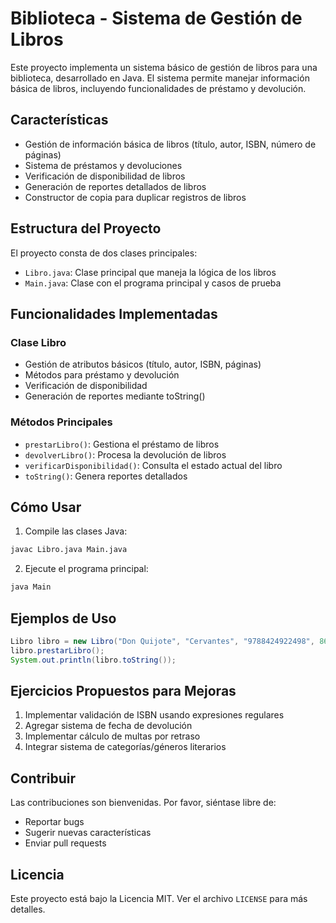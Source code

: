 # Biblioteca - Sistema de Gestión de Libros

Este proyecto implementa un sistema básico de gestión de libros para una biblioteca, desarrollado en Java. El sistema permite manejar información básica de libros, incluyendo funcionalidades de préstamo y devolución.

## Características

- Gestión de información básica de libros (título, autor, ISBN, número de páginas)
- Sistema de préstamos y devoluciones
- Verificación de disponibilidad de libros
- Generación de reportes detallados de libros
- Constructor de copia para duplicar registros de libros

## Estructura del Proyecto

El proyecto consta de dos clases principales:
- `Libro.java`: Clase principal que maneja la lógica de los libros
- `Main.java`: Clase con el programa principal y casos de prueba

## Funcionalidades Implementadas

### Clase Libro
- Gestión de atributos básicos (título, autor, ISBN, páginas)
- Métodos para préstamo y devolución
- Verificación de disponibilidad
- Generación de reportes mediante toString()

### Métodos Principales
- `prestarLibro()`: Gestiona el préstamo de libros
- `devolverLibro()`: Procesa la devolución de libros
- `verificarDisponibilidad()`: Consulta el estado actual del libro
- `toString()`: Genera reportes detallados

## Cómo Usar

1. Compile las clases Java:
```bash
javac Libro.java Main.java
```

2. Ejecute el programa principal:
```bash
java Main
```

## Ejemplos de Uso

```java
Libro libro = new Libro("Don Quijote", "Cervantes", "9788424922498", 863);
libro.prestarLibro();
System.out.println(libro.toString());
```

## Ejercicios Propuestos para Mejoras

1. Implementar validación de ISBN usando expresiones regulares
2. Agregar sistema de fecha de devolución
3. Implementar cálculo de multas por retraso
4. Integrar sistema de categorías/géneros literarios

## Contribuir

Las contribuciones son bienvenidas. Por favor, siéntase libre de:
- Reportar bugs
- Sugerir nuevas características
- Enviar pull requests

## Licencia

Este proyecto está bajo la Licencia MIT. Ver el archivo `LICENSE` para más detalles.
